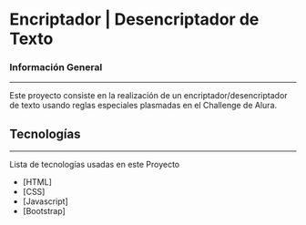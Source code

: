 # Encriptador | Desencriptador de Texto

### Información General
***
Este proyecto consiste en la realización de un encriptador/desencriptador de texto usando reglas especiales plasmadas en el Challenge de Alura.

## Tecnologías
***
Lista de tecnologías usadas en este Proyecto
* [HTML]
* [CSS]
* [Javascript]
* [Bootstrap]